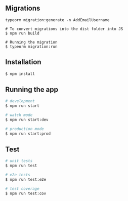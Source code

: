 ## Migrations
```
typeorm migration:generate -n AddEmailUsername

# To convert migrations into the dist folder into JS
$ npm run build

# Running the migration
$ typeorm migration:run

```

## Installation

```bash
$ npm install
```

## Running the app

```bash
# development
$ npm run start

# watch mode
$ npm run start:dev

# production mode
$ npm run start:prod
```

## Test

```bash
# unit tests
$ npm run test

# e2e tests
$ npm run test:e2e

# test coverage
$ npm run test:cov
```

